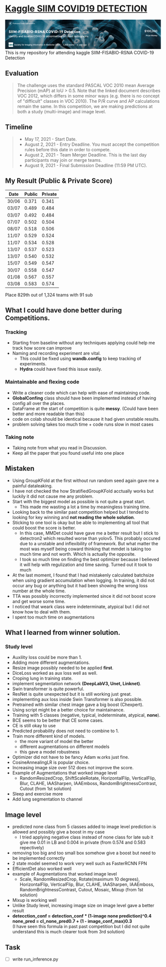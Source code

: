 # [Kaggle SIIM COVID19 DETECTION](https://www.kaggle.com/competitions/siim-covid19-detection)
![competions-banner](/misc/banner.png)
This is my repository for attending kaggle SIIM-FISABIO-RSNA COVID-19 Detection

## Evaluation
> The challenge uses the standard PASCAL VOC 2010 mean Average Precision (mAP) at IoU > 0.5. Note that the linked document describes VOC 2012, which differs in some minor ways (e.g. there is no concept of "difficult" classes in VOC 2010). The P/R curve and AP calculations remain the same. In this competition, we are making predictions at both a study (multi-image) and image level.

## Timeline
> - May 17, 2021 - Start Date.
> - August 2, 2021 - Entry Deadline. You must accept the competition rules before this date in order to compete.
> - August 2, 2021 - Team Merger Deadline. This is the last day participants may join or merge teams.
> - August 9, 2021 - Final Submission Deadline (11:59 PM UTC).
## My Result (Public & Private Score)

| Date  | Public | Private |
| ----- | ------ | ------- |
| 30/06 | 0.371  | 0.341   |
| 03/07 | 0.489  | 0.484   |
| 03/07 | 0.492  | 0.484   |
| 07/07 | 0.502  | 0.504   |
| 08/07 | 0.518  | 0.506   |
| 11/07 | 0.529  | 0.524   |
| 11/07 | 0.534  | 0.528   |
| 13/07 | 0.537  | 0.523   |
| 13/07 | 0.540  | 0.532   |
| 15/07 | 0.549  | 0.547   |
| 30/07 | 0.558  | 0.547   |
| 01/08 | 0.567  | 0.557   |
| 03/08 | 0.583  | 0.574   |

Place 829th out of 1,324 teams with 91 sub


## What I could have done better during Competitions.

### Tracking
- Starting from baseline without any techniques applying could help me track how score can improve
- Naming and recording experiment are vital.
    - This could be fixed using **wandb.config** to keep tracking of experiments.
    - **Hydra** could have fixed this issue easily.

### Maintainable and flexing code 
- Write a cleaner code which can help with ease of maintaining code.
- **GlobalConfing** class should have been implemented instead of having config all over the places.
- DataFrame at the start of competition is quite **messy**. (Could have been better and more readable than this)
- code on colab should be identical because it had given unstable results.
- problem solving takes too much time + code runs slow in most cases

### Taking note
- Taking note from what you read in Discussion.
- Keep all the paper that you found useful into one place

## Mistaken
- Using GroupKFold at the first without run random seed again gave me a painful dataleaking.
- I have not checked the how StratifiedGroupKFold acctually works but luckily it did not cause me any problem.
- Start with the biggest model as possible is not quite a great start.
    - This made me wasting a lot a time by meaningless training time.
- Looking back to the similar past competition helped but I tended to looking for key winning 
  and **not reading the whole solution**.
- Sticking to one tool is okay but be able to implementing all tool that could boost the score is better.
   - In this case, MMDet could have gave me a better result but I stick to detectron2 which resulted worse
     than yolov5. This probably occured due to a unstable and inflexibility of framework.
     But what matter the most was myself being coward thinking that mmdet is taking too much time and not worth.
     Which is actually the opposite.
   - I took so much time on finding the best optimizer because I believed it will help with regulization and time saving.
     Turned out it took to much
- At the last moment, I found that I had mistakenly calculated batchsize when using gradient accumulation when logging.
  In training, it did not occur any bug or anything but it had been showing the wrong loss number at the whole time.
- TTA was possibly incorrectly implemented since it did not boost score and get worse some time. 
- I noticed that weark class were indeterminate, atypical but I did not know how to deal with them.
- I spent too much time on augmentations

## What I learned from winner solution.
### Study level
- Auxility loss could be more than 1.
- Adding more different augmentations.
- Resize image possibly needed to be applied **first**.
- DiceLoss worked as aux loss well as well.
- Croping lung in training state.
- implement segmentation network **(DeepLabV3, Unet, Linknet)**.
- Swin transformer is quite powerful.
- ResNet is quite unexpected but it is still working just great.
- implementing aux loss inside Swin Transformer is also possible.
- Pretrained with similar chest image gave a big boost (Chexpert).
- Using script might be a better choice for maintainance.
- Training with 5 classes (negative, typical, indeterminate, atypical, **none**).
- BCE seems to be better that CE some cases.
- CE is still okay to use
- Predicted probability does not need to combine to 1.
- Train more different kind of models.
  - the more variant of model the better
  - different augmentations on different models
  - this gave a model robustness
- Optimizer did not have to be fancy Adam w.orks just fine.
- CosineAnnealingLR is popular choice.
- Increasing image size over 512 does not improve the score.
- Example of Augmentations that worked image level
   - RandomResizedCrop, ShiftScaleRotate, HorizontalFlip, VerticalFlip,
     Blur, CLAHE, IAASharpen, IAAEmboss, RandomBrightnessContrast, Cutout
     (from 1st solution)
- Sleep and exercise more
- Add lung segmentation to channel


## Image level
- predicted none class from 5 classes added to image level prediction is allowed and possibly give a boost in my case
    - I tried applying negative class instead of none class for late sub it give me 0.01 in LB and 0.004 in private (from 0.574 and 0.583 repectively)
- removing too big and too small box somehow give a boost but need to be implemented correctly
- 2 state model seemed to work very well such as FasterRCNN FPN
- EfficientDet also worked well
- example of Augmentations that worked image level
  - Scale, RandomResizedCrop, Rotate(maximum 10 degrees), HorizontalFlip, VerticalFlip,
     Blur, CLAHE, IAASharpen, IAAEmboss, RandomBrightnessContrast, Cutout, Mosaic, Mixup
     (from 1st solution)
- Mixup is working well
- Unlike Study level, increasing image size on image level gave a better result
- **detecction_conf = detection_conf * (1-image none prediction)^0.4**  
  **none_pred = cl_none_pred0.7 + (1 - image_conf_max)0.3**  
   (I have seen this formula in past past competition but
   I did not quite understand this is much clearer took from 3rd solution)

## Task
- [ ] write run_inference.py